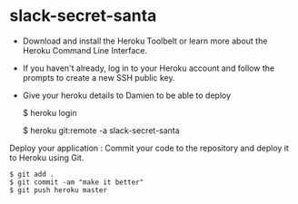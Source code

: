 # slack-secret-santa

- Download and install the Heroku Toolbelt or learn more about the Heroku Command Line Interface.
- If you haven't already, log in to your Heroku account and follow the prompts to create a new SSH public key.
- Give your heroku details to Damien to be able to deploy

    $ heroku login

    $ heroku git:remote -a slack-secret-santa

Deploy your application : Commit your code to the repository and deploy it to Heroku using Git.

    $ git add .
    $ git commit -am "make it better"
    $ git push heroku master
    
